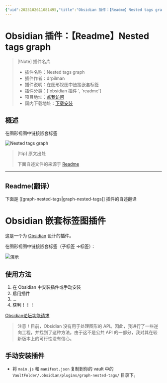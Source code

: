 ```yaml
---
{"uid":2023102611081495,"title":"Obsidian 插件：【Readme】Nested tags graph","tags":["obsidian插件","readme"],"description":"在图形视图中链接嵌套标签","author":"AI","type":"readme","draft":false,"editable":false,"modified":20230101000000,"dg-publish":true,"permalink":"/lake-of-knowledge/10-obsidian/obsidian/readme/graph-nested-tags-readme/","dgPassFrontmatter":true}
---
```



# Obsidian 插件：【Readme】Nested tags graph

> [!Note] 插件名片
> - 插件名称：Nested tags graph
> - 插件作者：drpilman
> - 插件说明：在图形视图中链接嵌套标签
> - 插件分类：['obsidian 插件 ', 'readme']
> - 项目地址：[点我访问](https://github.com/drPilman/obsidian-graph-nested-tags)
> - 国内下载地址：[下载安装](https://pkmer.cn/products/plugin/pluginMarket/?graph-nested-tags)

## 概述

在图形视图中链接嵌套标签

![Nested tags graph](https://cdn.pkmer.cn/covers/graph-nested-tags.png!pkmer)

> [!tip] 原文出处
>
>下面自述文件的来源于 [Readme](https://ghproxy.net/https://raw.githubusercontent.com/drPilman/obsidian-graph-nested-tags/master/README.md)
>

---

## Readme(翻译）

下面是 [[graph-nested-tags\|graph-nested-tags]] 插件的自述翻译

# Obsidian 嵌套标签图插件

这是一个为 [Obsidian](https://obsidian.md) 设计的插件。

在图形视图中链接嵌套标签（子标签 ->标签）：

![演示](media/nested_tag_graph.png)

## 使用方法

1. 在 Obsidian 中安装插件或手动安装
2. 启用插件
3. ...
4. 获利！！！

[Obsidian论坛功能请求](https://forum.obsidian.md/t/view-structure-of-nested-tags-on-graph/11386/22)

> 注意！目前，Obsidian 没有用于处理图形的 API。因此，我进行了一些逆向工程，并找到了这种方法。由于这不是公共 API 的一部分，我对其在较新版本上的可行性没有信心。

## 手动安装插件

- 将 `main.js` 和 `manifest.json` 复制到你的 vault 中的 `VaultFolder/.obsidian/plugins/graph-nested-tags/` 目录下。



